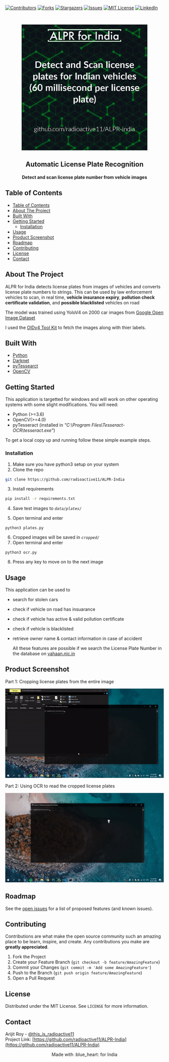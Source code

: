 [![Contributors][contributors-shield]][contributors-url] 
[![Forks][forks-shield]][forks-url]
[![Stargazers][stars-shield]][stars-url]
[![Issues][issues-shield]][issues-url]
[![MIT License][license-shield]][license-url]
[![LinkedIn][linkedin-shield]][linkedin-url]



<!-- PROJECT LOGO -->
<br />
<p align="center">
  <a href="https://github.com/radioactive11/ALPR-India">
    <img src="readme_files/post.png" alt="Logo" width="400" height="400">
  </a>

  <h2 align="center">Automatic License Plate Recognition</h>

  <h4 align="center">
  <p align="center">
    Detect and scan license plate number from vehicle images
    </h4>
  </p>
</p>



<!-- TABLE OF CONTENTS -->
## Table of Contents

- [Table of Contents](#table-of-contents)
- [About The Project](#about-the-project)
- [Built With](#built-with)
- [Getting Started](#getting-started)
  - [Installation](#installation)
- [Usage](#usage)
- [Product Screenshot](#product-screenshot)
- [Roadmap](#roadmap)
- [Contributing](#contributing)
- [License](#license)
- [Contact](#contact)



<!-- ABOUT THE PROJECT -->
## About The Project


ALPR for India detects license plates from images of vehicles and converts license plate numbers to strings. This can be used by law enforcement vehicles to scan, in real time, **vehicle insurance expiry**, **pollution check certificate validation**, and **possible blacklisted** vehicles on road </br>

The model was trained using YoloV4 on 2000 car images from [Google Open Image Dataset](https://g.co/dataset/open-images)

I used the [OIDv4 Tool Kit](https://github.com/Francisobiagwu/OIDv4_ToolKit) to fetch the images along with thier labels.


## Built With

* [Python](https://www.python.org/)
* [Darknet](https://pjreddie.com/darknet/)
* [pyTessearct](https://pypi.org/project/pytesseract/)
* [OpenCV](https://opencv.org/)



<!-- GETTING STARTED -->
## Getting Started

This application is targetted for windows and will work on other operating systems with some slight modifications. 
You will need:

- Python (>=3.6)
- OpenCV(>=4.0)
- pyTesseract (installed in *"C:\Program Files\Tesseract-OCR\tesseract.exe"*)

To get a local copy up and running follow these simple example steps.



### Installation

1. Make sure you have python3 setup on your system
2. Clone the repo
```sh
git clone https://github.com/radioactive11/ALPR-India
```
3. Install requirements
```sh
pip install -r requirements.txt
```
4. Save test images to *```data/plates/```*

5. Open terminal and enter
```
python3 plates.py
```
6. Cropped images will be saved in *```cropped/```*
7.  Open terminal and enter
```
python3 ocr.py
```
8. Press any key to move on to the next image


<!-- USAGE EXAMPLES -->
## Usage

This application can be used to

- search for stolen cars
- check if vehicle on road has insuarance
- check if vehicle has active & valid pollution certificate
- check if vehicle is blacklisted
- retrieve owner name & contact information in case of accident
  
  All these features are possible if we search the License Plate Number in the database on [vahaan.nic.in](https://vahan.nic.in/nrservices/faces/user/searchstatus.xhtml)

## Product Screenshot
<p> Part 1: Cropping license plates from the entire image </p>

![product-screenshot1]

<p> Part 2: Using OCR to read the cropped license plates </p>

![product-screenshot2]




<!-- ROADMAP -->
## Roadmap

See the [open issues](https://github.com/radioactive11/ALPR-India/issues) for a list of proposed features (and known issues).



<!-- CONTRIBUTING -->
## Contributing

Contributions are what make the open source community such an amazing place to be learn, inspire, and create. Any contributions you make are **greatly appreciated**.

1. Fork the Project
2. Create your Feature Branch (`git checkout -b feature/AmazingFeature`)
3. Commit your Changes (`git commit -m 'Add some AmazingFeature'`)
4. Push to the Branch (`git push origin feature/AmazingFeature`)
5. Open a Pull Request



<!-- LICENSE -->
## License

Distributed under the MIT License. See `LICENSE` for more information.



<!-- CONTACT -->
## Contact

Arijit Roy - [@this_is_radioactive11](https://www.instagram.com/this_is_radioactive11/) <br />
Project Link: [https://github.com/radioactive11/ALPR-India](https://github.com/radioactive11/ALPR-India)



<p align="center"> Made with :blue_heart: for India

[contributors-shield]: https://img.shields.io/github/contributors/radioactive11/ALPR-India.svg?style=flat-square
[contributors-url]: https://github.com/radioactive11/ALPR-India/graphs/contributors
[forks-shield]: https://img.shields.io/github/forks/radioactive11/ALPR-India.svg?style=flat-square
[forks-url]: https://github.com/radioactive11/ALPR-India/network/members
[stars-shield]: https://img.shields.io/github/stars/radioactive11/ALPR-India.svg?style=flat-square
[stars-url]: https://github.com/radioactive11/ALPR-India/stargazers
[issues-shield]: https://img.shields.io/github/issues/radioactive11/ALPR-India.svg?style=flat-square
[issues-url]: https://github.com/radioactive11/ALPR-India/issues
[license-shield]: https://img.shields.io/github/license/radioactive11/ALPR-India.svg?style=flat-square
[license-url]: https://github.com/radioactive11/ALPR-India/blob/master/LICENSE.txt
[linkedin-shield]: https://img.shields.io/badge/-LinkedIn-black.svg?style=flat-square&logo=linkedin&colorB=555
[linkedin-url]: https://linkedin.com/in/arijit--roy
[product-screenshot1]: readme_files/part1.gif
[product-screenshot2]: readme_files/part2.gif
[product-post]: images/post.png
